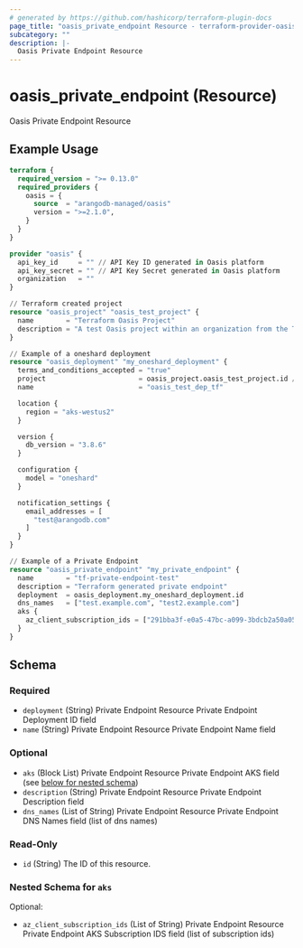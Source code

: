 ```yaml
---
# generated by https://github.com/hashicorp/terraform-plugin-docs
page_title: "oasis_private_endpoint Resource - terraform-provider-oasis"
subcategory: ""
description: |-
  Oasis Private Endpoint Resource
---
```


# oasis_private_endpoint (Resource)

Oasis Private Endpoint Resource

## Example Usage

```terraform
terraform {
  required_version = ">= 0.13.0"
  required_providers {
    oasis = {
      source  = "arangodb-managed/oasis"
      version = ">=2.1.0",
    }
  }
}

provider "oasis" {
  api_key_id     = "" // API Key ID generated in Oasis platform
  api_key_secret = "" // API Key Secret generated in Oasis platform
  organization   = ""
}

// Terraform created project
resource "oasis_project" "oasis_test_project" {
  name        = "Terraform Oasis Project"
  description = "A test Oasis project within an organization from the Terraform Provider"
}

// Example of a oneshard deployment
resource "oasis_deployment" "my_oneshard_deployment" {
  terms_and_conditions_accepted = "true"
  project                       = oasis_project.oasis_test_project.id // Project id where deployment will be created
  name                          = "oasis_test_dep_tf"

  location {
    region = "aks-westus2"
  }

  version {
    db_version = "3.8.6"
  }

  configuration {
    model = "oneshard"
  }

  notification_settings {
    email_addresses = [
      "test@arangodb.com"
    ]
  }
}

// Example of a Private Endpoint
resource "oasis_private_endpoint" "my_private_endpoint" {
  name        = "tf-private-endpoint-test"
  description = "Terraform generated private endpoint"
  deployment  = oasis_deployment.my_oneshard_deployment.id
  dns_names   = ["test.example.com", "test2.example.com"]
  aks {
    az_client_subscription_ids = ["291bba3f-e0a5-47bc-a099-3bdcb2a50a05"]
  }
}
```

<!-- schema generated by tfplugindocs -->
## Schema

### Required

- `deployment` (String) Private Endpoint Resource Private Endpoint Deployment ID field
- `name` (String) Private Endpoint Resource Private Endpoint Name field

### Optional

- `aks` (Block List) Private Endpoint Resource Private Endpoint AKS field (see [below for nested schema](#nestedblock--aks))
- `description` (String) Private Endpoint Resource Private Endpoint Description field
- `dns_names` (List of String) Private Endpoint Resource Private Endpoint DNS Names field (list of dns names)

### Read-Only

- `id` (String) The ID of this resource.

<a id="nestedblock--aks"></a>
### Nested Schema for `aks`

Optional:

- `az_client_subscription_ids` (List of String) Private Endpoint Resource Private Endpoint AKS Subscription IDS field (list of subscription ids)


